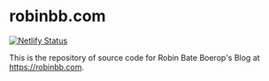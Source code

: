 # robinbb.com

[![Netlify Status](https://api.netlify.com/api/v1/badges/076db2c1-0464-4b61-97d7-72aabee7f436/deploy-status)](https://app.netlify.com/sites/robinbb-blog/deploys)

This is the repository of source code for Robin Bate Boerop's Blog at
<https://robinbb.com>.
